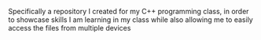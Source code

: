 Specifically a repository I created for my C++ programming class, in order to showcase skills I am learning in my class
while also allowing me to easily access the files from multiple devices
